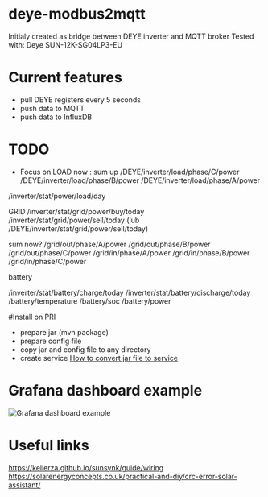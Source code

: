 # deye-modbus2mqtt
Initialy created as bridge between DEYE inverter and MQTT broker
Tested with: Deye SUN-12K-SG04LP3-EU

# Current features
- pull DEYE registers every 5 seconds
- push data to MQTT
- push data to InfluxDB

# TODO
- Focus on
LOAD
now : sum up
/DEYE/inverter/load/phase/C/power
/DEYE/inverter/load/phase/B/power
/DEYE/inverter/load/phase/A/power

/inverter/stat/power/load/day

GRID
/inverter/stat/grid/power/buy/today
/inverter/stat/grid/power/sell/today
(lub /DEYE/inverter/stat/grid/power/sell/today)

sum now?
/grid/out/phase/A/power
/grid/out/phase/B/power
/grid/out/phase/C/power
/grid/in/phase/A/power
/grid/in/phase/B/power
/grid/in/phase/C/power


battery

/inverter/stat/battery/charge/today
/inverter/stat/battery/discharge/today
/battery/temperature
/battery/soc
/battery/power



#Install on PRI
- prepare jar (mvn  package)
- prepare config file
- copy jar and  config file to any directory
- create service [How to convert jar file to service](https://dzone.com/articles/run-your-java-application-as-a-service-on-ubuntu)

# Grafana dashboard example

![Grafana dashboard example](docs/dashboard_example.png "Grafana dashboard example")

# Useful links

https://kellerza.github.io/sunsynk/guide/wiring
https://solarenergyconcepts.co.uk/practical-and-diy/crc-error-solar-assistant/




